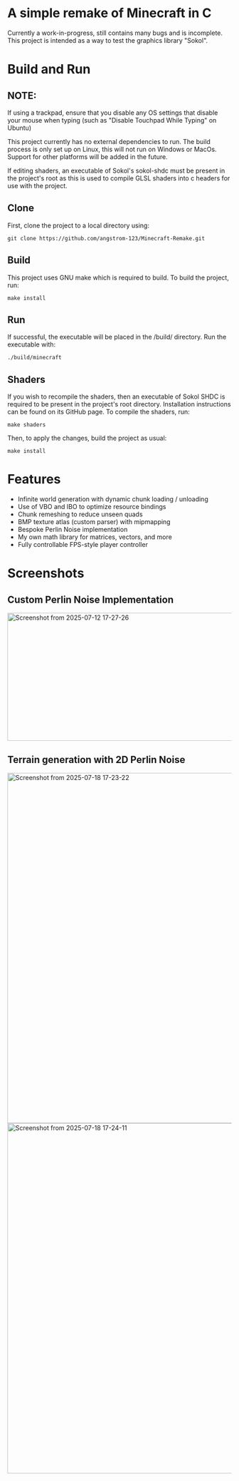 # A simple remake of Minecraft in C
Currently a work-in-progress, still contains many bugs and is incomplete.
This project is intended as a way to test the graphics library "Sokol".

# Build and Run
## NOTE:
If using a trackpad, ensure that you disable any OS settings that disable your 
mouse when typing (such as "Disable Touchpad While Typing" on Ubuntu)

This project currently has no external dependencies to run. The build process 
is only set up on Linux, this will not run on Windows or MacOs. Support for 
other platforms will be added in the future.

If editing shaders, an executable of Sokol's sokol-shdc must be present in the 
project's root as this is used to compile GLSL shaders into c headers for use 
with the project.

## Clone
First, clone the project to a local directory using:
```
git clone https://github.com/angstrom-123/Minecraft-Remake.git
```
## Build
This project uses GNU make which is required to build. 
To build the project, run:
```
make install
```
## Run
If successful, the executable will be placed in the /build/ directory.
Run the executable with:
```
./build/minecraft
```
## Shaders
If you wish to recompile the shaders, then an executable of Sokol SHDC is required 
to be present in the project's root directory. Installation instructions can be 
found on its GitHub page.
To compile the shaders, run:
```
make shaders
```
Then, to apply the changes, build the project as usual:
```
make install
```
# Features
- Infinite world generation with dynamic chunk loading / unloading
- Use of VBO and IBO to optimize resource bindings
- Chunk remeshing to reduce unseen quads
- BMP texture atlas (custom parser) with mipmapping
- Bespoke Perlin Noise implementation
- My own math library for matrices, vectors, and more
- Fully controllable FPS-style player controller
# Screenshots 
## Custom Perlin Noise Implementation
<img width="519" height="287" alt="Screenshot from 2025-07-12 17-27-26" src="https://github.com/user-attachments/assets/b403c4f3-09c6-4749-af82-459cc2a7a48b" />

## Terrain generation with 2D Perlin Noise
<img width="1308" height="786" alt="Screenshot from 2025-07-18 17-23-22" src="https://github.com/user-attachments/assets/6356ae1a-2520-4392-833a-28006a74217e" />
<img width="1308" height="786" alt="Screenshot from 2025-07-18 17-24-11" src="https://github.com/user-attachments/assets/90b03a79-1c1c-40a3-b900-f454ccd9df56" />
